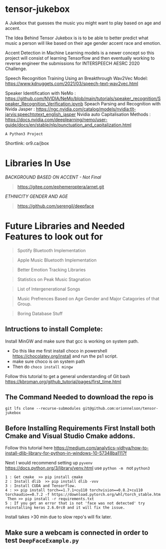 # tensor-jukebox
A Jukebox that guesses the music you might want to play based on age and accent.

The Idea Behind Tensor Jukebox is is to be able to better predict what music a person will like based on their age gender accent race and emotion.

Accent Detection in Machine Learning models is a newer concept so this project will consist of learning Tensorflow and then eventually working to reverse engineer the submissions for INTERSPEECH AESRC 2020 Challenge.


Speech Recognition Training Using an Breakthrough Wav2Vec Model: 
https://www.kdnuggets.com/2021/03/speech-text-wav2vec.html

Speaker Identification with NeMo : https://github.com/NVIDIA/NeMo/blob/main/tutorials/speaker_recognition/Speaker_Recognition_Verification.ipynb
Speach Parsing and Recognition with Nvida Jasper : https://ngc.nvidia.com/catalog/models/nvidia:tlt-jarvis:speechtotext_english_jasper
Nvidia auto Capitalisation Methods : https://docs.nvidia.com/deeplearning/nemo/user-guide/docs/en/stable/nlp/punctuation_and_capitalization.html

```A Python3 Project ```

Shortlink: or9.ca/jbox

# Libraries In Use
 *BACKGROUND BASED ON ACCENT - Not Final*
> https://gitee.com/ephemeroptera/arnet.git
 
 *ETHNICITY GENDER AND AGE*
 
> https://github.com/serengil/deepface

# Future Libraries and Needed Features to look out for

> Spotify Bluetooth Implementation

> Apple Music Bluetooth Implementation

> Better Emotion Tracking Libraries

> Statistics on Peak Music Stagnation

> List of Intergenerational Songs

> Music Prefrences Based on Age Gender and Major Catagories of that Group.

> Boring Database Stuff


## Intructions to install Complete:

Install MinGW and make sure that gcc is working on system path.

- Do this like me first install choco in powershell https://chocolatey.org/install and run the ps1 script.
- make sure choco is on system path
- Then do  ```choco install mingw``` 

Follow this tutorial to get a general understanding of Git bash https://kbroman.org/github_tutorial/pages/first_time.html

## The Command Needed to download the repo is

```git lfs clone --recurse-submodules git@github.com:orionnelson/tensor-jukebox```

## Before Installing Requirements First Install both Cmake and Visual Studio Cmake addons.

Follow this tutorial here https://medium.com/analytics-vidhya/how-to-install-dlib-library-for-python-in-windows-10-57348ba1117f

Next I would recommend setting up ```pyvenv``` https://docs.python.org/3/library/venv.html use ```python -m ``` not ```python3```
```
1 : Get cmake  >> pip install cmake
2 : Install dlib  >> pip install dlib -vvv
3 : Install CUDA and Tensorflow.
4 : >> pip install torch==1.7.1+cu110 torchvision==0.8.2+cu110 torchaudio==0.7.2 -f https://download.pytorch.org/whl/torch_stable.htm
 Then >> pip install -r requirements.txt
5 : If you get an error that is not 'face was not detected' try reinstalling keras 2.6.0rc0 and it will fix the issue.
```
Install takes >30 min due to slow repo's will fix later.

## Make sure a webcam is connected in order to test ```DeepFaceExample.py```
